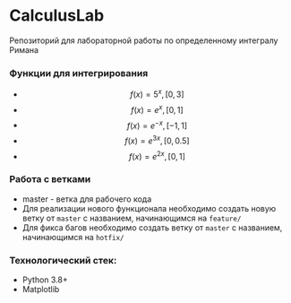 # CalculusLab
Репозиторий для лабораторной работы по определенному интегралу Римана

### Функции для интегрирования
- $$f(x)=5^x, [0,3]$$
- $$f(x)=e^x, [0,1]$$
- $$f(x)=e^{-x}, [-1,1]$$
- $$f(x)=e^{3x}, [0,0.5]$$
- $$f(x)=e^{2x}, [0,1]$$

### Работа с ветками
- master - ветка для рабочего кода
- Для реализации нового функционала необходимо создать новую ветку от `master` с названием, начинающимся на `feature/`
- Для фикса багов необходимо создать ветку от `master` с названием, начинающимся на `hotfix/`

### Технологический стек:
- Python 3.8+
- Matplotlib

